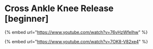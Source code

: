 # Cross Ankle Knee Release \[beginner]

{% embed url="https://www.youtube.com/watch?v=76vHzWfeIhw" %}

{% embed url="https://www.youtube.com/watch?v=7OK8-V82xe4" %}
